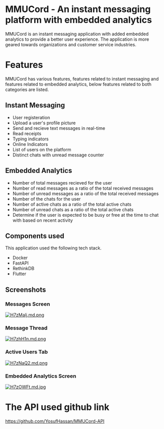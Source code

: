 # MMUCord - An instant messaging platform with embedded analytics

MMUCord is an instant messaging application with added embedded analytics to provide a better user experience. The application is more geared towards organizations and customer service industries.

# Features

MMUCord has various features, features related to instant messaging and features related to embedded analytics, below features related to both categories are listed.

## Instant Messaging

- User registeration
- Upload a user's profile picture
- Send and recieve text messages in real-time
- Read receipts
- Typing indicators
- Online Indicators
- List of users on the platform
- Distinct chats with unread message counter

## Embedded Analytics

- Number of total messages recieved for the user
- Number of read messages as a ratio of the total received messages
- Number of unread messages as a ratio of the total received messages
- Number of the chats for the user
- Number of active chats as a ratio of the total active chats
- Number of unread chats as a ratio of the total active chats
- Determine if the user is expected to be busy or free at the time to chat with based on recent activity

## Components used

This application used the following tech stack.

- Docker
- FastAPI
- RethinkDB
- Flutter

## Screenshots
### Messages Screen
[![H7zMalj.md.png](https://iili.io/H7zMalj.md.png)](https://freeimage.host/i/H7zMalj)
### Message Thread
[![H7zhH1n.md.png](https://iili.io/H7zhH1n.md.png)](https://freeimage.host/i/H7zhH1n)
### Active Users Tab
[![H7zNaQ2.md.png](https://iili.io/H7zNaQ2.md.png)](https://freeimage.host/i/H7zNaQ2)
### Embedded Analytics Screen
[![H7zOWFt.md.jpg](https://iili.io/H7zOWFt.md.jpg)](https://freeimage.host/i/H7zOWFt)

# The API used github link
https://github.com/YosufHassan/MMUCord-API

